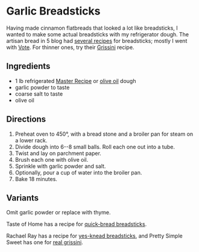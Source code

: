 # Garlic Breadsticks

Having made cinnamon flatbreads that looked a lot like breadsticks, I wanted to make some actual breadsticks with my refrigerator dough.  The artisan bread in 5 blog had [several recipes](http://www.artisanbreadinfive.com/tag/breadsticks) for breadsticks; mostly I went with [Vote](https://artisanbreadinfive.com/2012/11/05/vote/).  For thinner ones, try their [Grissini](https://artisanbreadinfive.com/2007/11/07/grissini-olive-oil-breadsticks/) recipe.

## Ingredients

* 1 lb refrigerated [Master Recipe](../bread/master.md) or [olive oil](../bread/oliveOil.md) dough
* garlic powder to taste
* coarse salt to taste
* olive oil

## Directions

1. Preheat oven to 450°, with a bread stone and a broiler pan for steam on a lower rack.
2. Divide dough into 6--8 small balls.  Roll each one out into a tube.
3. Twist and lay on parchment paper.
4. Brush each one with olive oil.
5. Sprinkle with garlic powder and salt.
6. Optionally, pour a cup of water into the broiler pan.
7. Bake 18 minutes.

## Variants

Omit garlic powder or replace with thyme.

Taste of Home has a recipe for [quick-bread breadsticks](https://www.tasteofhome.com/recipes/crunchy-breadsticks/).

Rachael Ray has a recipe for [yes-knead breadsticks](https://www.rachaelraymag.com/recipe/crunchy-breadsticks), and Pretty Simple Sweet has one for [real grissini](https://prettysimplesweet.com/crispy-breadsticks-grissini/).


